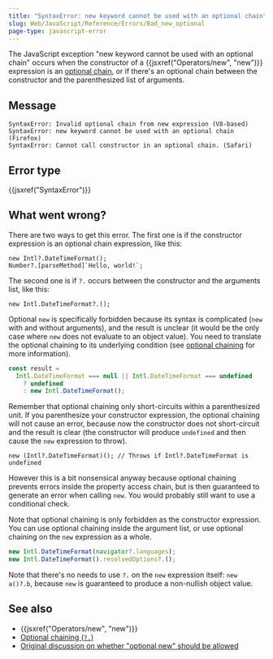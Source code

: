 ```yaml
---
title: "SyntaxError: new keyword cannot be used with an optional chain"
slug: Web/JavaScript/Reference/Errors/Bad_new_optional
page-type: javascript-error
---
```




The JavaScript exception "new keyword cannot be used with an optional chain" occurs when the constructor of a {{jsxref("Operators/new", "new")}} expression is an [optional chain](/Web/JavaScript/Reference/Operators/Optional_chaining), or if there's an optional chain between the constructor and the parenthesized list of arguments.

## Message

```plain
SyntaxError: Invalid optional chain from new expression (V8-based)
SyntaxError: new keyword cannot be used with an optional chain (Firefox)
SyntaxError: Cannot call constructor in an optional chain. (Safari)
```

## Error type

{{jsxref("SyntaxError")}}

## What went wrong?

There are two ways to get this error. The first one is if the constructor expression is an optional chain expression, like this:

```js-nolint example-bad
new Intl?.DateTimeFormat();
Number?.[parseMethod]`Hello, world!`;
```

The second one is if `?.` occurs between the constructor and the arguments list, like this:

```js-nolint
new Intl.DateTimeFormat?.();
```

Optional `new` is specifically forbidden because its syntax is complicated (`new` with and without arguments), and the result is unclear (it would be the only case where `new` does not evaluate to an object value). You need to translate the optional chaining to its underlying condition (see [optional chaining](/Web/JavaScript/Reference/Operators/Optional_chaining) for more information).

```js
const result =
  Intl.DateTimeFormat === null || Intl.DateTimeFormat === undefined
    ? undefined
    : new Intl.DateTimeFormat();
```

Remember that optional chaining only short-circuits within a parenthesized unit. If you parenthesize your constructor expression, the optional chaining will not cause an error, because now the constructor does not short-circuit and the result is clear (the constructor will produce `undefined` and then cause the `new` expression to throw).

```js-nolint
new (Intl?.DateTimeFormat)(); // Throws if Intl?.DateTimeFormat is undefined
```

However this is a bit nonsensical anyway because optional chaining prevents errors inside the property access chain, but is then guaranteed to generate an error when calling `new`. You would probably still want to use a conditional check.

Note that optional chaining is only forbidden as the constructor expression. You can use optional chaining inside the argument list, or use optional chaining on the `new` expression as a whole.

```js example-good
new Intl.DateTimeFormat(navigator?.languages);
new Intl.DateTimeFormat().resolvedOptions?.();
```

Note that there's no needs to use `?.` on the `new` expression itself: `new a()?.b`, because `new` is guaranteed to produce a non-nullish object value.

## See also

- {{jsxref("Operators/new", "new")}}
- [Optional chaining (`?.`)](/Web/JavaScript/Reference/Operators/Optional_chaining)
- [Original discussion on whether "optional new" should be allowed](https://github.com/tc39/proposal-optional-chaining/issues/22)
